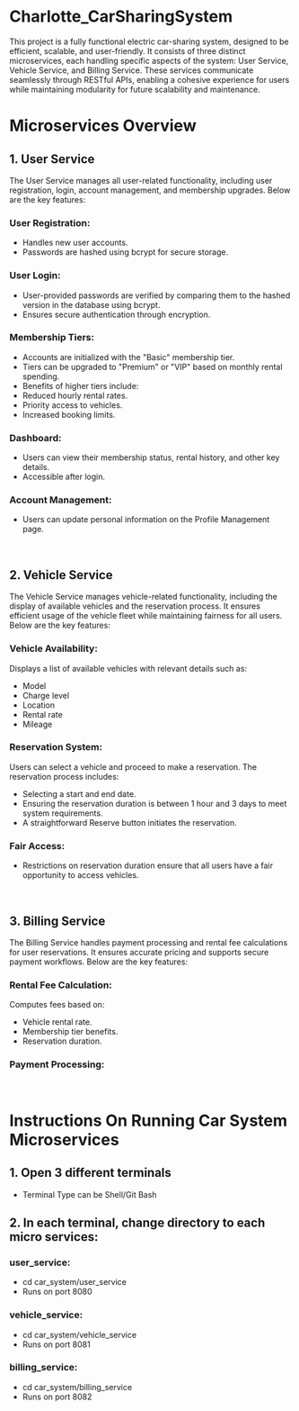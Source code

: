 # Charlotte_CarSharingSystem
This project is a fully functional electric car-sharing system, designed to be efficient, scalable, and user-friendly. It consists of three distinct microservices, each handling specific aspects of the system: User Service, Vehicle Service, and Billing Service. These services communicate seamlessly through RESTful APIs, enabling a cohesive experience for users while maintaining modularity for future scalability and maintenance.

# Microservices Overview
## 1. User Service
The User Service manages all user-related functionality, including user registration, login, account management, and membership upgrades. Below are the key features:

### User Registration:
- Handles new user accounts.
- Passwords are hashed using bcrypt for secure storage.

### User Login:
- User-provided passwords are verified by comparing them to the hashed version in the database using bcrypt.
- Ensures secure authentication through encryption.

### Membership Tiers:
- Accounts are initialized with the "Basic" membership tier.
- Tiers can be upgraded to "Premium" or "VIP" based on monthly rental spending.
- Benefits of higher tiers include:
- Reduced hourly rental rates.
- Priority access to vehicles.
- Increased booking limits.

### Dashboard:
- Users can view their membership status, rental history, and other key details.
- Accessible after login.

### Account Management:
- Users can update personal information on the Profile Management page.

<br>

## 2. Vehicle Service
The Vehicle Service manages vehicle-related functionality, including the display of available vehicles and the reservation process. It ensures efficient usage of the vehicle fleet while maintaining fairness for all users.  Below are the key features:

### Vehicle Availability:
Displays a list of available vehicles with relevant details such as:
- Model
- Charge level
- Location
- Rental rate
- Mileage

### Reservation System:
Users can select a vehicle and proceed to make a reservation. The reservation process includes:
- Selecting a start and end date.
- Ensuring the reservation duration is between 1 hour and 3 days to meet system requirements.
- A straightforward Reserve button initiates the reservation.

### Fair Access:
- Restrictions on reservation duration ensure that all users have a fair opportunity to access vehicles.

<br>

## 3. Billing Service
The Billing Service handles payment processing and rental fee calculations for user reservations. It ensures accurate pricing and supports secure payment workflows. Below are the key features:

### Rental Fee Calculation:
Computes fees based on:
- Vehicle rental rate.
- Membership tier benefits.
- Reservation duration.

### Payment Processing:

<br>

# Instructions On Running Car System Microservices
## 1. Open 3 different terminals
- Terminal Type can be Shell/Git Bash
  
## 2. In each terminal, change directory to each micro services:
   ### user_service:
   - cd car_system/user_service
   - Runs on port 8080

   ### vehicle_service:
   - cd car_system/vehicle_service
   - Runs on port 8081
  
   ### billing_service:
   - cd car_system/billing_service
   - Runs on port 8082
   
  

